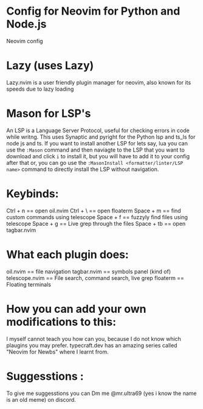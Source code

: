 # Config for Neovim for Python and Node.js
Neovim config 

# Lazy (uses Lazy)
Lazy.nvim is a user friendly plugin manager for neovim, also known for its speeds 
due to lazy loading

# Mason for LSP's
An LSP is a Language Server Protocol, useful for checking errors in code while writng.
This uses Synaptic and pyright for the Python lsp and ts_ls for node js and ts.
If you want to install another LSP for lets say, lua
you can use the `:Mason` command and then naviagte to the LSP that you want to download
and click `i` to install it, but you will have to add it to your config after that
or, you can go use the `:MasonInstall <formatter/linter/LSP name>` command to directly install the 
LSP without navigation.

# Keybinds:
Ctrl + n == open oil.nvim
Ctrl + \ == open floaterm
Space + m == find custom commands using telescope
Space + f == fuzzyly find files using telescope
Space + g == Live grep through the files
Space + tb == open tagbar.nvim

# What each plugin does:

oil.nvim == file navigation
tagbar.nvim == symbols panel (kind of)
telescope.nvim == File search, command search, live grep
floaterm == Floating terminals

# How you can add your own modifications to this:

I myself cannot teach you how can you, because I do not know which plaugins you may prefer.
typecraft.dev has an amazing series called "Neovim for Newbs" where I learnt from.

# Suggesstions :

To give me suggesstions you can Dm me @mr.ultra69 (yes i know the name is an old meme) on discord.
